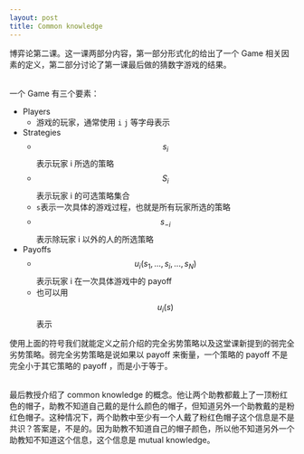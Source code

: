 ```yaml
---
layout: post
title: Common knowledge
---
```

博弈论第二课。这一课两部分内容，第一部分形式化的给出了一个 Game 相关因素的定义，第二部分讨论了第一课最后做的猜数字游戏的结果。<br />​

一个 Game 有三个要素：

- Players
   - 游戏的玩家，通常使用 `i` `j` 等字母表示
- Strategies
   - $$ s_i $$ 表示玩家 i 所选的策略
   - $$ S_i $$ 表示玩家 i 的可选策略集合
   - `s`表示一次具体的游戏过程，也就是所有玩家所选的策略
   - $$ s_{-i} $$ 表示除玩家 i 以外的人的所选策略
- Payoffs
   - $$ u_i(s_1, ..., s_i, ..., s_N) $$ 表示玩家 i 在一次具体游戏中的 payoff
   - 也可以用 $$ u_i(s) $$ 表示

使用上面的符号我们就能定义之前介绍的完全劣势策略以及这堂课新提到的弱完全劣势策略。弱完全劣势策略是说如果以 payoff 来衡量，一个策略的 payoff 不是完全小于其它策略的 payoff ，而是小于等于。<br />​

最后教授介绍了 common knowledge 的概念。他让两个助教都戴上了一顶粉红色的帽子，助教不知道自己戴的是什么颜色的帽子，但知道另外一个助教戴的是粉红色帽子。这种情况下，两个助教中至少有一个人戴了粉红色帽子这个信息是不是共识？答案是，不是的。因为助教不知道自己的帽子颜色，所以他不知道另外一个助教知不知道这个信息，这个信息是 mutual knowledge。

